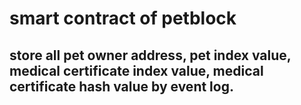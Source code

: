 # smart contract of petblock

## store all pet owner address, pet index value, medical certificate index value, medical certificate hash value by event log.
